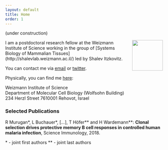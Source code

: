 ```yaml
---
layout: default
title: Home
order: 1
---
```

(under construction)

<img style="width:7em" src="images/lbuchauer2020.png" align="right">
I am a postdoctoral research fellow at the Weizmann Institute of Science working in the group of [Systems Biology of Mammalian Tissues](http://shalevlab.weizmann.ac.il/) led by Shalev Itzkovitz.

You can contact me via [email](mailto:lisa.buchauer@gmail.com) or [twitter](http://twitter.com/libuchauer).

Physically, you can find me [here](https://www.openstreetmap.org/way/556799596):

  Weizmann Institute of Science  
  Department of Molecular Cell Biology (Wolfsohn Building)  
  234 Herzl Street
  7610001 Rehovot, Israel

### Selected Publications

R Murugan\*, L Buchauer\*, \[...\], T Höfer\*\* and H Wardemann\*\*: **Clonal selection drives protective memory B cell responses in controlled human malaria infection**, Science Immunology, 2018. [<i class="ai ai-doi"></i>](https://doi.org/10.1126/sciimmunol.aap8029)

\* - joint first authors
\*\* - joint last authors
